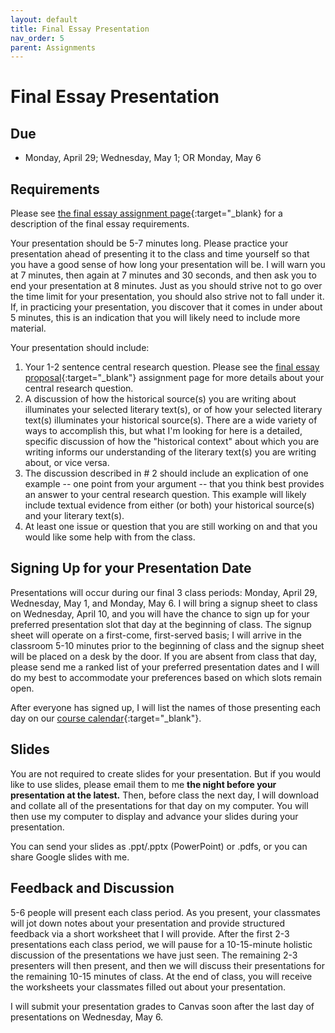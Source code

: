 ```yaml
---
layout: default
title: Final Essay Presentation
nav_order: 5
parent: Assignments
---
```

# Final Essay Presentation
## Due
- Monday, April 29; Wednesday, May 1; OR Monday, May 6

## Requirements
Please see [the final essay assignment page](https://lindsaythomas.net/engl3630s24/assignments/final-essay.html){:target="_blank} for a description of the final essay requirements.

Your presentation should be 5-7 minutes long. Please practice your presentation ahead of presenting it to the class and time yourself so that you have a good sense of how long your presentation will be. I will warn you at 7 minutes, then again at 7 minutes and 30 seconds, and then ask you to end your presentation at 8 minutes. Just as you should strive not to go over the time limit for your presentation, you should also strive not to fall under it. If, in practicing your presentation, you discover that it comes in under about 5 minutes, this is an indication that you will likely need to include more material.

Your presentation should include:
1. Your 1-2 sentence central research question. Please see the [final essay proposal](https://lindsaythomas.net/engl3630s24/assignments/final-essay-proposal.html){:target="_blank"} assignment page for more details about your central research question.
2. A discussion of how the historical source(s) you are writing about illuminates your selected literary text(s), or of how your selected literary text(s) illuminates your historical source(s). There are a wide variety of ways to accomplish this, but what I'm looking for here is a detailed, specific discussion of how the "historical context" about which you are writing informs our understanding of the literary text(s) you are writing about, or vice versa.
3. The discussion described in \# 2 should include an explication of one example -- one point from your argument -- that you think best provides an answer to your central research question. This example will likely include textual evidence from either (or both) your historical source(s) and your literary text(s).
4. At least one issue or question that you are still working on and that you would like some help with from the class.

## Signing Up for your Presentation Date
Presentations will occur during our final 3 class periods: Monday, April 29, Wednesday, May 1, and Monday, May 6. I will bring a signup sheet to class on Wednesday, April 10, and you will have the chance to sign up for your preferred presentation slot that day at the beginning of class. The signup sheet will operate on a first-come, first-served basis; I will arrive in the classroom 5-10 minutes prior to the beginning of class and the signup sheet will be placed on a desk by the door. If you are absent from class that day, please send me a ranked list of your preferred presentation dates and I will do my best to accommodate your preferences based on which slots remain open.

After everyone has signed up, I will list the names of those presenting each day on our [course calendar](https://lindsaythomas.net/engl3630s24/course-calendar.html){:target="_blank"}.

## Slides
You are not required to create slides for your presentation. But if you would like to use slides, please email them to me **the night before your presentation at the latest.** Then, before class the next day, I will download and collate all of the presentations for that day on my computer. You will then use my computer to display and advance your slides during your presentation.

You can send your slides as .ppt/.pptx (PowerPoint) or .pdfs, or you can share Google slides with me.

## Feedback and Discussion
5-6 people will present each class period. As you present, your classmates will jot down notes about your presentation and provide structured feedback via a short worksheet that I will provide. After the first 2-3 presentations each class period, we will pause for a 10-15-minute holistic discussion of the presentations we have just seen. The remaining 2-3 presenters will then present, and then we will discuss their presentations for the remaining 10-15 minutes of class. At the end of class, you will receive the worksheets your classmates filled out about your presentation.

I will submit your presentation grades to Canvas soon after the last day of presentations on Wednesday, May 6.
